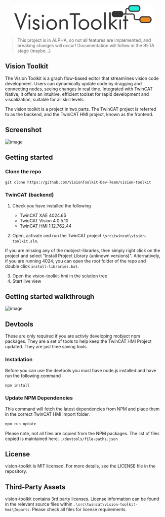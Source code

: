<p align="center">
  <picture>
    <source media="(prefers-color-scheme: dark)" srcset="./docs/images/logo-dark.svg">
    <source media="(prefers-color-scheme: light)" srcset="./docs/images/logo-light.svg">
    <img alt="Cloud Vision Toolkit logo" img width="460" src="/docs/images/logo-light.svg">
  </picture>
</p>

> This project is in ALPHA, so not all features are implemented, and breaking changes will occur! Documentation will follow in the BETA stage (maybe...)

## Vision Toolkit

The Vision Toolkit is a graph flow-based editor that streamlines vision code development. Users can dynamically update code by dragging and connecting nodes, seeing changes in real time. Integrated with TwinCAT Native, it offers an intuitive, efficient toolset for rapid development and visualization, suitable for all skill levels.

The vision toolkit is a project in two parts. The TwinCAT project is referred to as the backend, and the TwinCAT HMI project, known as the frontend.

## Screenshot

![image](./docs/images/Screenshot.gif)

## Getting started

### Clone the repo

```
git clone https://github.com/VisionToolkit-Dev-Team/vision-toolkit
```

### TwinCAT (backend)

1. Check you have installed the following

   - TwinCAT XAE 4024.65
   - TwinCAT Vision 4.0.5.10
   - TwinCAT HMI 1.12.762.44

2. Open, activate and run the TwinCAT project `\src\twincat\vision-toolkit.sln`.

If you are missing any of the mobject-libraries, then simply right click on the project and select "Install Project Library (unknown versions)". Alternatively, if you are running 4024, you can open the root folder of the repo and double click `install-libraries.bat`.

3. Open the vision-toolkit-hmi in the solution tree
4. Start live view

## Getting started walkthrough

![image](./docs/images/GettingStarted.gif)

## Devtools

These are only required if you are activly developing mobject npm packages. They are a set of tools to help keep the TwinCAT HMI Project updated. They are just time saving tools.

### Installation

Before you can use the devtools you must have node.js installed and have run the following command

```bash
npm install
```

### Update NPM Dependencies

This command will fetch the latest dependencies from NPM and place them in the correct TwinCAT HMI import folder.

```bash
npm run update
```

Please note, not all files are copied from the NPM packages. The list of files copied is maintained here. `./devtools/file-paths.json`

## License

vision-toolkit is MIT licensed. For more details, see the LICENSE file in the repository.

## Third-Party Assets

vision-toolkit contains 3rd party licenses. License information can be found in the relevant source files within `.\src\twincat\vision-toolkit-hmi\Imports`. Please check all files for license requirements.

